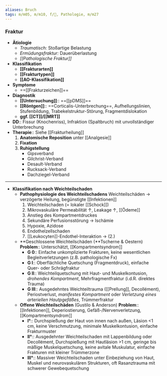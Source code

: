 ```yaml
---
aliases: Bruch
tags: m/m05, m/m10, f/🦴, Pathologie, m/m27
---
```

### Fraktur
- **Ätiologie**
    - *Traumatisch:* Stoßartige Belastung
    - *Ermüdungsfraktur:* Dauerüberlastung
    - *[[Pathologische Fraktur]]*
- **Klassifikation**
	- **[[Frakturarten]]**
	- **[[Frakturtypen]]**
	- **[[AO-Klassifikation]]**
- **Symptome**
	- ==[[Frakturzeichen]]==
- **Diagnostik**
	- **[[Untersuchung]]**:: ==[[pDMS]]==
	- **[[Röntgen]]**:: ==Corticalis-Unterbrechung==, Aufhellungslinien, Stufenbildung, Trabekelstruktur-Störung, Fragmentdislokation
	- **ggf. [[CT]]/[[MRT]]**
- **DD**:: Fissur (Knochenriss), Infraktion (Spaltbruch) mit unvollständiger Unterbrechung
- **Therapie**:: Siehe [[Frakturheilung]]
	1. **Anatomische Reposition** unter [[Analgesie]]
	2. **Fixation**
	3. **Ruhigstellung**
		- Gipsverband
		- Gilchrist-Verband
		- Desault-Verband
		- Rucksack-Verband
		- Dachziegel-Verband
---
- **Klassifikation nach Weichteilschaden**
    - **Pathophysiologie des Weichteilschadens**
    Weichteilschäden → verzögerte Heilung, begünstigte [[Infektionen]]
        1. Weichteilschaden (= lokaler [[Schock]]) 
        2. Mikrovaskuläre Permeabilität ↑, Leakage ↑, [[Ödeme]]
        3. Anstieg des Kompartmentdruckes
        4. Sekundäre Perfusionsstörung → Ischämie
        5. Hypoxie, Azidose
        6. Endothelzellschaden
        7. [[Leukocyten]]-Endothel-Interaktion → (2.)
    - **Geschlossene Weichteilschäden (**Tscherne & Oestern)
    **Problem**:: Unterschätzt, [[Kompartmentsyndrom]]
        - **G 0**:: Einfache unkomplizierte Frakturen, keine wesentlichen Begleitverletzungen (z.B. pathologische Fx)
        - **G I**:: Oberflächliche Quetschung (Fragmentdruck), einfache Quer- oder Schrägfraktur
        - **G II**:: Weichteilquetschung mit Haut- und Muskelkontusion, *drohendes Kompartment*, Mehrfragmentfraktur (i.d.R. direktes Trauma)
        - **G III**:: Ausgedehntes Weichteiltrauma ([[Prellung]], Decollément), Periostverlust, *manifestes Kompartment* oder *Verletzung eines arteriellen Hautpgefäßes*, Trümmerfraktur
    - **Offene Weichteilschäden** (Gustilo & Anderson)
    **Problem**:: [[Infektionen]], Deperiostierung, Gefäß-/Nervenverletzung, [[Kompartmentsyndrom]]
        - **I°**:: Durchspießung der Haut von innen nach außen, Läsion <1 cm, keine Verschmutzung, minimale Muskelkontusion, einfache Frakturmuster
        - **II°**:: Ausgedehnter Weichteilschaden mit Lappenbildung oder Decollément, Durchspießung mit Hautläsion >1 cm, geringe bis mäßige Muskelquetschung, keine avitale Muskulatur, einfache Frakturen mit kleiner Trümmerzone
        - **III°**:: Massiver Weichteilschaden unter Einbeziehung von Haut, Muskel und neurovaskulären Strukturen, oft Rasanztrauma mit schwerer Gewebequetschung